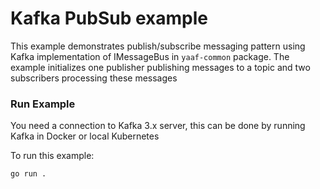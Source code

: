 # Kafka PubSub example

This example demonstrates publish/subscribe messaging pattern using Kafka implementation of IMessageBus in `yaaf-common` package.
The example initializes one publisher publishing messages to a topic and two subscribers processing these messages

### Run Example
You need a connection to Kafka 3.x server, this can be done by running Kafka in Docker or local Kubernetes

To run this example:

```shell
go run .
```